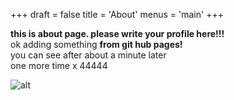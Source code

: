 +++
draft = false
title = 'About'
menus = 'main'
+++
<!-- date = '2024-11-08T20:43:05+09:00' -->

**this is about page. please write your profile here!!!**  
ok adding something 
**from git hub pages!**  
you can see after about a minute later  
one more time x 44444

![alt](/images/phasor.png)